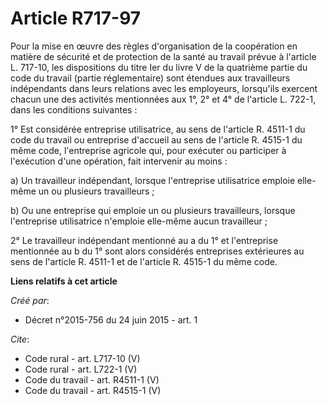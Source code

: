 # Article R717-97

Pour la mise en œuvre des règles d'organisation de la coopération en matière de sécurité et de protection de la santé au
travail prévue à l'article L. 717-10, les dispositions du titre Ier du livre V de la quatrième partie du code du travail
(partie réglementaire) sont étendues aux travailleurs indépendants dans leurs relations avec les employeurs, lorsqu'ils
exercent chacun une des activités mentionnées aux 1°, 2° et 4° de l'article L. 722-1, dans les conditions suivantes : 

1° Est considérée entreprise utilisatrice, au sens de l'article R. 4511-1 du code du travail ou entreprise d'accueil au sens
de l'article R. 4515-1 du même code, l'entreprise agricole qui, pour exécuter ou participer à l'exécution d'une opération,
fait intervenir au moins : 

a) Un travailleur indépendant, lorsque l'entreprise utilisatrice emploie elle-même un ou plusieurs travailleurs ; 

b) Ou une entreprise qui emploie un ou plusieurs travailleurs, lorsque l'entreprise utilisatrice n'emploie elle-même aucun
travailleur ; 

2° Le travailleur indépendant mentionné au a du 1° et l'entreprise mentionnée au b du 1° sont alors considérés entreprises
extérieures au sens de l'article R. 4511-1 et de l'article R. 4515-1 du même code.

**Liens relatifs à cet article**

_Créé par_:

  - Décret n°2015-756 du 24 juin 2015 - art. 1

_Cite_:

  - Code rural - art. L717-10 (V)
  - Code rural - art. L722-1 (V)
  - Code du travail - art. R4511-1 (V)
  - Code du travail - art. R4515-1 (V)
